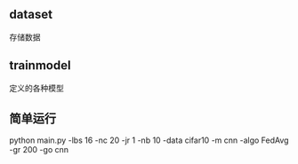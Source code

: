 ## dataset

存储数据

## trainmodel

定义的各种模型

## 简单运行

python main.py -lbs 16 -nc 20 -jr 1 -nb 10 -data cifar10 -m cnn -algo FedAvg -gr 200 -go cnn